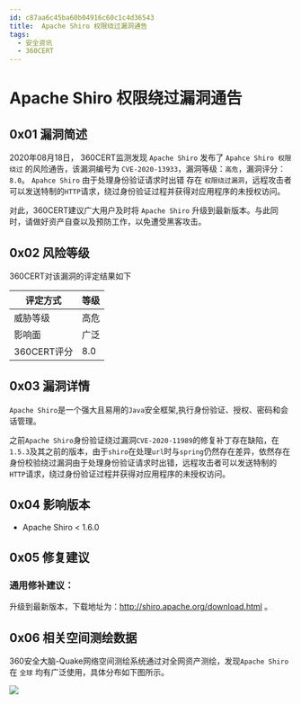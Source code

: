 ```yaml
---
id: c87aa6c45ba60b04916c60c1c4d36543
title:  Apache Shiro 权限绕过漏洞通告
tags: 
  - 安全资讯
  - 360CERT
---
```


#  Apache Shiro 权限绕过漏洞通告

0x01 漏洞简述
---------


2020年08月18日， 360CERT监测发现 `Apache Shiro` 发布了 `Apahce Shiro 权限绕过` 的风险通告，该漏洞编号为 `CVE-2020-13933`，漏洞等级：`高危`，漏洞评分：`8.0`。
`Apahce Shiro` 由于处理身份验证请求时出错 存在 `权限绕过漏洞`，远程攻击者可以发送特制的`HTTP`请求，绕过身份验证过程并获得对应用程序的未授权访问。


对此，360CERT建议广大用户及时将 `Apache Shiro` 升级到最新版本。与此同时，请做好资产自查以及预防工作，以免遭受黑客攻击。


0x02 风险等级
---------


360CERT对该漏洞的评定结果如下




| 评定方式 | 等级 |
| --- | --- |
| 威胁等级 | 高危 |
| 影响面 | 广泛 |
| 360CERT评分 | 8.0 |


0x03 漏洞详情
---------


`Apache Shiro`是一个强大且易用的`Java`安全框架,执行身份验证、授权、密码和会话管理。


之前`Apache Shiro`身份验证绕过漏洞`CVE-2020-11989`的修复补丁存在缺陷，在`1.5.3`及其之前的版本，由于`shiro`在处理`url`时与`spring`仍然存在差异，依然存在身份校验绕过漏洞由于处理身份验证请求时出错，远程攻击者可以发送特制的`HTTP`请求，绕过身份验证过程并获得对应用程序的未授权访问。


0x04 影响版本
---------


* Apache Shiro < 1.6.0


0x05 修复建议
---------


### 通用修补建议：


升级到最新版本，下载地址为：<http://shiro.apache.org/download.html> 。


0x06 相关空间测绘数据
-------------


360安全大脑-Quake网络空间测绘系统通过对全网资产测绘，发现`Apache Shiro`在 `全球` 均有广泛使用，具体分布如下图所示。


![](https://p403.ssl.qhimgs4.com/t018c9726c9f4613219.jpeg)


